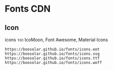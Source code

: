 # Fonts CDN
## Icon 
icons จาก  IcoMoon, Font Awesome, Material Icons


    https://boosolar.github.io/fonts/icons.eot
    https://boosolar.github.io/fonts/icons.svg
    https://boosolar.github.io/fonts/icons.ttf
    https://boosolar.github.io/fonts/icons.woff
